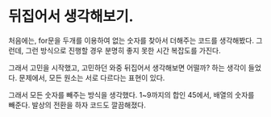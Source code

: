 # 뒤집어서 생각해보기.

처음에는, for문을 두개를 이용하여 없는 숫자를 찾아서 더해주는 코드를 생각해봤다. 그런데, 그런 방식으로 진행할 경우 분명히 좋지 못한 시간 복잡도를 가진다.

그래서 고민을 시작했고, 고민하던 와중 뒤집어서 생각해보면 어떨까? 하는 생각이 들었다. 문제에서, 모든 원소는 서로 다르다는 표현이 있다.

그래서 모든 숫자를 빼주는 방식을 생각했다. 1~9까지의 합인 45에서, 배열의 숫자를 빼준다. 발상의 전환을 하자 코드도 깔끔해졌다.
